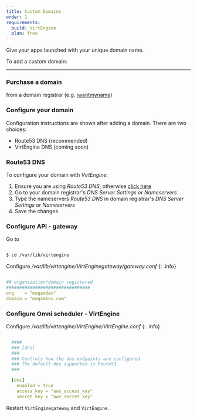```yaml
---
title: Custom Domains
order: 1
requirements:
  build: VirtEngine
  plan: free  
---
```


Give your apps launched with your unique domain name.

To add a custom domain:

---

### Purchase a domain

from a domain registrar (e.g.  [iwantmyname](https://iwantmyname.com/))

### Configure your domain

Configuration instructions are shown after adding a domain. There are two choices:

* Route53 DNS (recommended)
* VirtEngine DNS (coming soon)

### Route53 DNS

To configure your domain with *VirtEngine*:

1. Ensure you are using *Route53 DNS*, otherwise [click here](https://aws.amazon.com/route53/)
2. Go to your domain registrar's *DNS Server Settings* or *Nameservers*
3. Type the nameservers *Route53 DNS* in domain registrar's *DNS Server Settings* or *Nameservers*
4. Save the changes

### Configure API - gateway

Go to

```bash

$ cd /var/lib/virtengine

```

Configure */var/lib/virtengine/VirtEnginegateway/gateway.conf*
{: .info}


~~~yaml

## organization/domain registered
################################
org    = "megamdev"
domain = "megambox.com"

~~~

### Configure Omni scheduler - VirtEngine

Configure */var/lib/virtengine/VirtEngine/VirtEngine.conf*
{: .info}


~~~yaml

  ####
  ### [dns]
  ###
  ### Controls how the dns endpoints are configured.
  ### The default dns supported is Route53.
  ###

  [dns]
    enabled = true
    access_key = "aws_access_key"
    secret_key = "aws_secret_key"

~~~

Restart `VirtEnginegateway` and `VirtEngine`.
